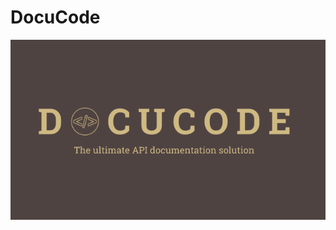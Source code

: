 # DocuCode 
![DocuImage](https://raw.githubusercontent.com/Esplac/DocuCode/master/Selección_002.png)
